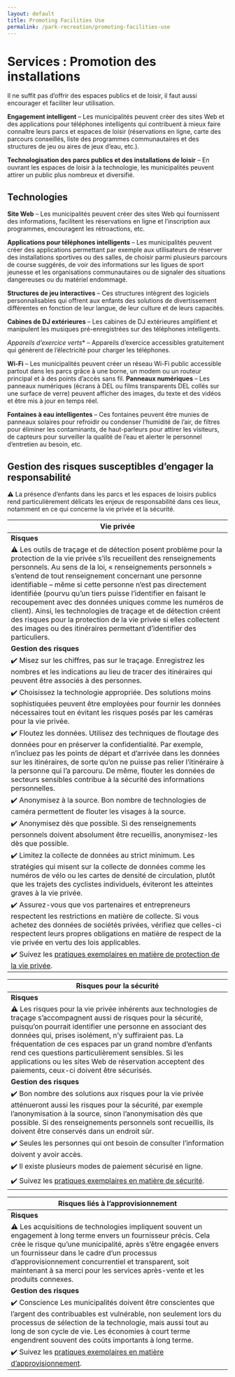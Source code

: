 ```yaml
---
layout: default
title: Promoting Facilities Use
permalink: /park-recreation/promoting-facilities-use
---
```

# Services : Promotion des installations

Il ne suffit pas d’offrir des espaces publics et de loisir, il faut aussi encourager et faciliter leur utilisation.

**Engagement intelligent** – Les municipalités peuvent créer des sites Web et des applications pour téléphones intelligents qui contribuent à mieux faire connaître leurs parcs et espaces de loisir (réservations en ligne, carte des parcours conseillés, liste des programmes communautaires et des structures de jeu ou aires de jeux d’eau, etc.).

**Technologisation des parcs publics et des installations de loisir** – En ouvrant les espaces de loisir à la technologie, les municipalités peuvent attirer un public plus nombreux et diversifié.

## Technologies

**Site Web** – Les municipalités peuvent créer des sites Web qui fournissent des informations, facilitent les réservations en ligne et l’inscription aux programmes, encouragent les rétroactions, etc.

**Applications pour téléphones intelligents** – Les municipalités peuvent créer des applications permettant par exemple aux utilisateurs de réserver des installations sportives ou des salles, de choisir parmi plusieurs parcours de course suggérés, de voir des informations sur les ligues de sport jeunesse et les organisations communautaires ou de signaler des situations dangereuses ou du matériel endommagé.

**Structures de jeu interactives** – Ces structures intègrent des logiciels personnalisables qui offrent aux enfants des solutions de divertissement différentes en fonction de leur langue, de leur culture et de leurs capacités.

**Cabines de DJ extérieures** – Les cabines de DJ extérieures amplifient et manipulent les musiques pré-enregistrées sur des téléphones intelligents.

*Appareils d’exercice verts** – Appareils d’exercice accessibles gratuitement qui génèrent de l’électricité pour charger les téléphones.

**Wi-Fi** – Les municipalités peuvent créer un réseau Wi-Fi public accessible partout dans les parcs grâce à une borne, un modem ou un routeur principal et à des points d’accès sans fil.
**Panneaux numériques** – Les panneaux numériques (écrans à DEL ou films transparents DEL collés sur une surface de verre) peuvent afficher des images, du texte et des vidéos et être mis à jour en temps réel.


**Fontaines à eau intelligentes** – Ces fontaines peuvent être munies de panneaux solaires pour refroidir ou condenser l’humidité de l’air, de filtres pour éliminer les contaminants, de haut-parleurs pour attirer les visiteurs, de capteurs pour surveiller la qualité de l’eau et alerter le personnel d’entretien au besoin, etc.

## Gestion des risques susceptibles d’engager la responsabilité

:warning: La présence d’enfants dans les parcs et les espaces de loisirs publics rend particulièrement délicats les enjeux de responsabilité dans ces lieux, notamment en ce qui concerne la vie privée et la sécurité.

| Vie privée|
|---|
| **Risques**|
|:warning: Les outils de traçage et de détection posent problème pour la protection de la vie privée s’ils recueillent des renseignements personnels. Au sens de la loi, « renseignements personnels » s’entend de tout renseignement concernant une personne identifiable – même si cette personne n’est pas directement identifiée (pourvu qu’un tiers puisse l’identifier en faisant le recoupement avec des données uniques comme les numéros de client). Ainsi, les technologies de traçage et de détection créent des risques pour la protection de la vie privée si elles collectent des images ou des itinéraires permettant d’identifier des particuliers.|
|**Gestion des risques**|
|:heavy_check_mark: Misez sur les chiffres, pas sur le traçage. Enregistrez les nombres et les indications au lieu de tracer des itinéraires qui peuvent être associés à des personnes.|
|:heavy_check_mark: Choisissez la technologie appropriée. Des solutions moins sophistiquées peuvent être employées pour fournir les données nécessaires tout en évitant les risques posés par les caméras pour la vie privée.|
|:heavy_check_mark: Floutez les données. Utilisez des techniques de floutage des données pour en préserver la confidentialité. Par exemple, n’incluez pas les points de départ et d’arrivée dans les données sur les itinéraires, de sorte qu’on ne puisse pas relier l’itinéraire à la personne qui l’a parcouru. De même, flouter les données de secteurs sensibles contribue à la sécurité des informations personnelles.|
|:heavy_check_mark: Anonymisez à la source. Bon nombre de technologies de caméra permettent de flouter les visages à la source.|
|:heavy_check_mark: Anonymisez dès que possible. Si des renseignements personnels doivent absolument être recueillis, anonymisez-les dès que possible.|
|:heavy_check_mark: Limitez la collecte de données au strict minimum. Les stratégies qui misent sur la collecte de données comme les numéros de vélo ou les cartes de densité de circulation, plutôt que les trajets des cyclistes individuels, éviteront les atteintes graves à la vie privée.|
|:heavy_check_mark: Assurez-vous que vos partenaires et entrepreneurs respectent les restrictions en matière de collecte. Si vous achetez des données de sociétés privées, vérifiez que celles-ci respectent leurs propres obligations en matière de respect de la vie privée en vertu des lois applicables.|
|:heavy_check_mark: Suivez les [pratiques exemplaires en matière de protection de la vie privée](https://cippic-ca.github.io/SmartCityToolkit/privacy.html).|

| Risques pour la sécurité|
|---|
| **Risques**|
|:warning: Les risques pour la vie privée inhérents aux technologies de traçage s’accompagnent aussi de risques pour la sécurité, puisqu’on pourrait identifier une personne en associant des données qui, prises isolément, n’y suffiraient pas. La fréquentation de ces espaces par un grand nombre d’enfants rend ces questions particulièrement sensibles. Si les applications ou les sites Web de réservation acceptent des paiements, ceux-ci doivent être sécurisés.|
|**Gestion des risques**|
|:heavy_check_mark: Bon nombre des solutions aux risques pour la vie privée atténueront aussi les risques pour la sécurité, par exemple l’anonymisation à la source, sinon l’anonymisation dès que possible. Si des renseignements personnels sont recueillis, ils doivent être conservés dans un endroit sûr.|
|:heavy_check_mark: Seules les personnes qui ont besoin de consulter l’information doivent y avoir accès. |
|:heavy_check_mark: Il existe plusieurs modes de paiement sécurisé en ligne.
|:heavy_check_mark: Suivez les [pratiques exemplaires en matière de sécurité](https://cippic-ca.github.io/SmartCityToolkit/security.html).|

| Risques liés à l’approvisionnement|
|---|
| **Risques**|
|:warning: Les acquisitions de technologies impliquent souvent un engagement à long terme envers un fournisseur précis. Cela crée le risque qu’une municipalité, après s’être engagée envers un fournisseur dans le cadre d’un processus d’approvisionnement concurrentiel et transparent, soit maintenant à sa merci pour les services après-vente et les produits connexes. |
|**Gestion des risques**|
|:heavy_check_mark: Conscience Les municipalités doivent être conscientes que l’argent des contribuables est vulnérable, non seulement lors du processus de sélection de la technologie, mais aussi tout au long de son cycle de vie. Les économies à court terme engendrent souvent des coûts importants à long terme.|
|:heavy_check_mark: Suivez les [pratiques exemplaires en matière d’approvisionnement](https://cippic-ca.github.io/SmartCityToolkit/procurement.html).|
